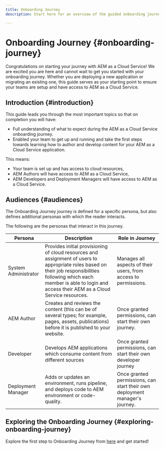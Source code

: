 ```yaml
---
title: Onboarding Journey
description: Start here for an overview of the guided onboarding journey available to understand the Onboarding Experience.

---
```

# Onboarding Journey {#onboarding-journey}

Congratulations on starting your journey with AEM as a Cloud Service! We are excited you are here and cannot wait to get you started with your onboarding journey. Whether you are deploying a new application or migrating an existing one, this guide serves as your starting point to ensure your teams are setup and have access to AEM as a Cloud Service.

## Introduction {#introduction}

This guide leads you through the most important topics so that on completion you will have:

* Full understanding of what to expect during the AEM as a Cloud Service onboarding journey.
* Enabled your team to get up and running and take the first steps towards learning how to author and develop content for your AEM as a Cloud Service application.

This means:

* Your team is set up and has access to cloud resources,
* AEM Authors will have access to AEM as a Cloud Service,
* AEM Developers and Deployment Managers will have access to AEM as a Cloud Service.

## Audiences {#audiences}

The Onboarding Journey journey is defined for a specific persona, but also defines additional personas with which the reader interacts.

The following are the personas that interact in this journey.

|Persona|Description|Role in Journey|
|---|---|---|
|System Administrator|Provides initial provisioning of cloud resources and assignment of users to appropriate roles based on their job responsibilities following which each member is able to login and access their AEM as a Cloud Service resources.|Manages all aspects of their users, from access to permissions. |
|AEM Author|Creates and reviews the content (this can be of several types; for example, pages, assets, publications) before it is published to your website.|Once granted permissions, can start their own journey.|
|Developer|Develops AEM applications which consume content from different sources|Once granted permissions, can start their own developer journey|
|Deployment Manager|Adds or updates an environment, runs pipeline, and deploys code to AEM environment or code-quality.|Once granted permissions, can start their own deployment manager's journey.|

## Exploring the Onboarding Journey {#exploring-onboarding-journey}

Explore the first step to Onboarding Journey from [here](/help/journey-onboarding/sysadmin/get-started-onboarding-journey.md) and get started!
